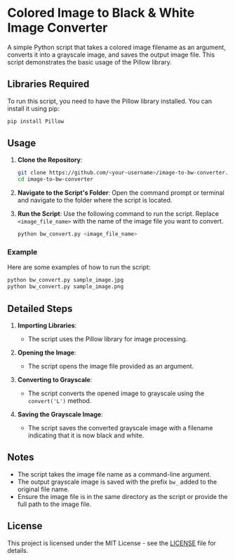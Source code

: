 # Colored Image to Black & White Image Converter

A simple Python script that takes a colored image filename as an argument, converts it into a grayscale image, and saves the output image file. This script demonstrates the basic usage of the Pillow library.

## Libraries Required

To run this script, you need to have the Pillow library installed. You can install it using pip:

```bash
pip install Pillow
```

## Usage

1. **Clone the Repository**:
    ```bash
    git clone https://github.com/<your-username>/image-to-bw-converter.git
    cd image-to-bw-converter
    ```

2. **Navigate to the Script's Folder**:
    Open the command prompt or terminal and navigate to the folder where the script is located.

3. **Run the Script**:
    Use the following command to run the script. Replace `<image_file_name>` with the name of the image file you want to convert.

    ```bash
    python bw_convert.py <image_file_name>
    ```

### Example

Here are some examples of how to run the script:

```bash
python bw_convert.py sample_image.jpg
python bw_convert.py sample_image.png
```

## Detailed Steps

1. **Importing Libraries**:
    - The script uses the Pillow library for image processing.

2. **Opening the Image**:
    - The script opens the image file provided as an argument.

3. **Converting to Grayscale**:
    - The script converts the opened image to grayscale using the `convert('L')` method.

4. **Saving the Grayscale Image**:
    - The script saves the converted grayscale image with a filename indicating that it is now black and white.


## Notes

- The script takes the image file name as a command-line argument.
- The output grayscale image is saved with the prefix `bw_` added to the original file name.
- Ensure the image file is in the same directory as the script or provide the full path to the image file.

## License

This project is licensed under the MIT License - see the [LICENSE](LICENSE) file for details.
